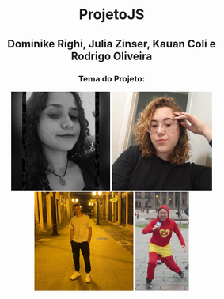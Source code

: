 <h1 align="center">ProjetoJS</h1>
<h2 align="center">Dominike Righi, Julia Zinser, Kauan Coli e Rodrigo Oliveira</h2>
<h3 align="center">Tema do Projeto: </h3>

<p align="center">
<img alt="Dominike" widht="200" height="200" src="./public/Dominike.jpg" />
<img alt="Julia" widht="200" height="200" src="./public/Julia.png" />
<img alt="Kauan" widht="200" height="200" src="./public/Kauan.jpg" />
<img alt="Rodrigo" widht="200" height="200" src="./public/Rodrigo.png" />
</p>
